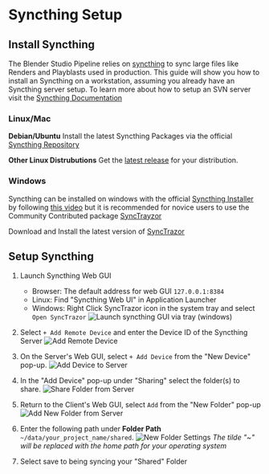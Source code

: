 # Syncthing Setup

## Install Syncthing
The Blender Studio Pipeline relies on [syncthing](https://syncthing.net/) to sync large files like Renders and Playblasts used in production. This guide will show you how to install an Syncthing on a workstation, assuming you already have an Syncthing server setup. To learn more about how to setup an SVN server visit the [Syncthing Documentation](https://docs.syncthing.net/intro/getting-started.html)
### Linux/Mac

**Debian/Ubuntu**
Install the latest Syncthing Packages via the official [Syncthing Repository](https://apt.syncthing.net/)

**Other Linux Distrubutions**
Get the [latest release](https://github.com/syncthing/syncthing/releases/tag/v1.27.2) for your distribution.

### Windows
Syncthing can be installed on windows with the official [Syncthing Installer](https://github.com/Bill-Stewart/SyncthingWindowsSetup/) by following [this video](https://www.youtube.com/watch?v=2QcO8ikxzxA&ab_channel=UsefulVid) but it is recommended for novice users to use the Community Contributed package [SyncTrayzor](https://github.com/canton7/SyncTrayzor)

Download and Install the latest version of [SyncTrazor](https://github.com/canton7/SyncTrayzor#installation)

## Setup Syncthing

1. Launch Syncthing Web GUI
    - Browser: The default address for web GUI `127.0.0.1:8384`
    - Linux: Find "Syncthing Web UI" in Application Launcher
    - Windows: Right Click SyncTrazor icon in the system tray and select  `Open SyncTrazor`
    ![Launch syncthing GUI via tray (windows)](/media/td-guide/syncthing_tray_windows.jpg)


2. Select `+ Add Remote Device` and enter the Device ID of the Syncthing Server
    ![Add Remote Device](/media/td-guide/syncthing_new_device.jpg)
3. On the Server's Web GUI, select `+ Add Device` from the "New Device" pop-up.
    ![Add Device to Server](/media/td-guide/syncthing_new_device_server.jpg)
4. In the "Add Device" pop-up under "Sharing" select the folder(s) to share.
    ![Share Folder from Server](/media/td-guide/share_folder_server.jpg)
5. Return to the Client's Web GUI, select `Add` from the "New Folder" pop-up
    ![Add New Folder from Server](/media/td-guide/add_new_folder.jpg)
6. Enter the following path under **Folder Path** `~/data/your_project_name/shared`. 
    ![New Folder Settings](/media/td-guide/new_folder_settings.jpg)
    *The tilde "~" will be replaced with the home path for your operating system*
7. Select save to being syncing your "Shared" Folder